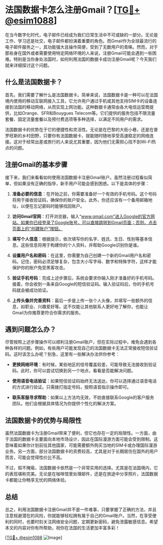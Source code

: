 # 法国数据卡怎么注册Gmail？[[TG💪+ @esim1088](https://t.me/s/esim1088)]

在当今数字化时代，电子邮件已经成为我们日常生活中不可或缺的一部分。无论是工作、学习还是社交，电子邮件都扮演着重要的角色。而Gmail作为全球最流行的电子邮件服务之一，其功能强大且操作简便，受到了无数用户的青睐。然而，对于那些身在国外或者需要使用特定网络环境的人来说，注册Gmail可能会遇到一些困难。特别是当你身处法国时，如何利用法国的数据卡成功注册Gmail呢？今天我们就来详细探讨这个问题。

## 什么是法国数据卡？

首先，我们需要了解什么是法国数据卡。简单来说，法国数据卡是一种可以在法国境内使用的移动互联网接入工具，它允许用户通过手机或其他支持SIM卡的设备连接到法国的移动网络，从而实现上网功能。这种数据卡通常由各大电信运营商提供，比如Orange、SFR和Bouygues Telecom等。它们提供的服务包括不限流量套餐、固定流量套餐以及预付费选项等多种选择，以满足不同用户的需求。

法国数据卡的优势在于它的便捷性和灵活性。无论是在巴黎的大街小巷，还是在普罗旺斯的乡村田野，只要你有法国数据卡，就能随时随地享受高速稳定的网络连接。这对于经常出差或旅行的人来说尤其重要，因为他们无需担心找不到Wi-Fi热点的问题。

## 注册Gmail的基本步骤

接下来，我们来看看如何使用法国数据卡注册Gmail账户。虽然注册过程看似简单，但如果没有正确的指导，新手用户可能会感到困惑。以下是具体的步骤：

1. **准备必要的信息**：在开始之前，你需要准备好一个有效的手机号码。这个号码将用于接收验证码，确保你的账户安全。此外，你还应该有一个备用邮箱地址，以便在忘记密码时能够找回账户。

2. **访问Gmail官网**：打开浏览器，输入“www.gmail.com”进入Google的官方网站。如果你已经登录了Google账号，可以直接跳转到Gmail页面；否则，点击页面上的“创建账户”按钮。

3. **填写个人信息**：根据提示，依次填写你的名字、姓氏、生日、性别等基本信息。这些信息将用于构建你的个人资料，并帮助Google识别你是谁。

4. **设置用户名和密码**：在这里，你需要为自己创建一个新的Gmail用户名和密码。记住，密码必须足够复杂，包含大小写字母、数字和特殊字符，这样才能保护你的账户免受黑客攻击。

5. **验证手机号码**：完成上述步骤后，系统会要求你输入刚才准备好的手机号码。接着，你会收到一条来自Google的短信验证码。输入验证码后，你的手机号码就会被成功验证。

6. **上传头像并完善资料**：最后一步是上传一张个人头像，并填写一些额外的信息，如职业、兴趣爱好等。这不仅能让其他联系人更好地了解你，也能让Gmail为你推荐更符合你需求的服务。

## 遇到问题怎么办？

尽管按照上述步骤操作可以顺利注册Gmail账户，但在实际过程中，难免会遇到各种各样的问题。例如，有些用户可能发现自己的法国数据卡无法正常接收短信验证码。这时该怎么办呢？别急，这里有一些解决办法供你参考：

- **更换网络环境**：有时候，某些地区的信号覆盖较差，可能导致无法接收到验证码。此时，你可以尝试切换到另一个地点，看看是否能解决问题。
  
- **使用语音电话验证**：如果短信验证码始终无法送达，你可以选择通过语音电话的方式进行验证。只需拨打指定号码，按照语音指示操作即可。

- **联系客服寻求帮助**：如果以上方法均无效，不妨直接联系Google的客户服务团队。他们会根据具体情况为你提供个性化的解决方案。

## 法国数据卡的优势与局限性

虽然法国数据卡为注册Gmail带来了便利，但它也存在一定的局限性。一方面，由于法国的数据卡主要面向本地市场设计，因此在国际漫游方面可能会受到限制。这意味着如果你计划前往其他国家，可能需要额外购买当地的SIM卡或办理国际漫游业务。另一方面，部分法国数据卡的资费较高，尤其是对于长期居住在国外的用户而言，可能会觉得性价比不高。

不过，瑕不掩瑜，法国数据卡依然是一个非常实用的选择。尤其是在法国境内，它的表现堪称完美。无论是在咖啡馆里处理邮件，还是在旅途中分享照片，法国数据卡都能让你畅享无忧的网络体验。

## 总结

总之，利用法国数据卡注册Gmail并不是一件难事，只要掌握了正确的方法，并且注意规避潜在的风险，你就能够轻松拥有属于自己的Gmail账户。当然，在享受便利的同时，也要时刻关注网络安全问题，定期更新密码，避免泄露敏感信息。希望本文的内容对你有所帮助，祝你在法国的生活更加丰富多彩！

[[TG💪+ @esim1088](https://t.me/s/esim1088) ![Image](https://i.postimg.cc/4NQfJmqS/Snipaste-2025-05-13-00-14-12.png)]